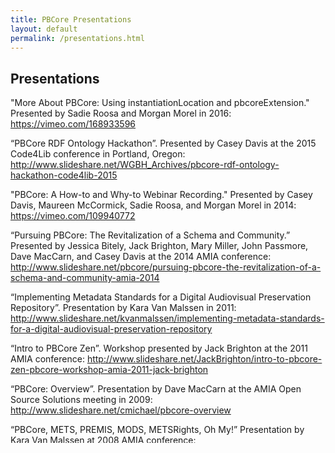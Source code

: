 ```yaml
---
title: PBCore Presentations
layout: default
permalink: /presentations.html
---
```

<h2 class="red title">Presentations</h2>

"More About PBCore: Using instantiationLocation and pbcoreExtension." Presented by Sadie Roosa and Morgan Morel in 2016: <https://vimeo.com/168933596>

“PBCore RDF Ontology Hackathon”. Presented by Casey Davis at the 2015 Code4Lib conference in Portland, Oregon: <http://www.slideshare.net/WGBH_Archives/pbcore-rdf-ontology-hackathon-code4lib-2015>

"PBCore: A How-to and Why-to Webinar Recording." Presented by Casey Davis, Maureen McCormick, Sadie Roosa, and Morgan Morel in 2014: <https://vimeo.com/109940772>

“Pursuing PBCore: The Revitalization of a Schema and Community.” Presented by Jessica Bitely, Jack Brighton, Mary Miller, John Passmore, Dave MacCarn, and Casey Davis at the 2014 AMIA conference: <http://www.slideshare.net/pbcore/pursuing-pbcore-the-revitalization-of-a-schema-and-community-amia-2014>

“Implementing Metadata Standards for a Digital Audiovisual Preservation Repository”. Presentation by Kara Van Malssen in 2011: <http://www.slideshare.net/kvanmalssen/implementing-metadata-standards-for-a-digital-audiovisual-preservation-repository>

“Intro to PBCore Zen”. Workshop presented by Jack Brighton at the 2011 AMIA conference: <http://www.slideshare.net/JackBrighton/intro-to-pbcore-zen-pbcore-workshop-amia-2011-jack-brighton>

“PBCore: Overview”. Presentation by Dave MacCarn at the AMIA Open Source Solutions meeting in 2009: <http://www.slideshare.net/cmichael/pbcore-overview>

“PBCore, METS, PREMIS, MODS, METSRights, Oh My!” Presentation by Kara Van Malssen at 2008 AMIA conference: <http://www.slideshare.net/kvanmalssen/pbcore-mets-premis-mods-metsrightsoh-my>
